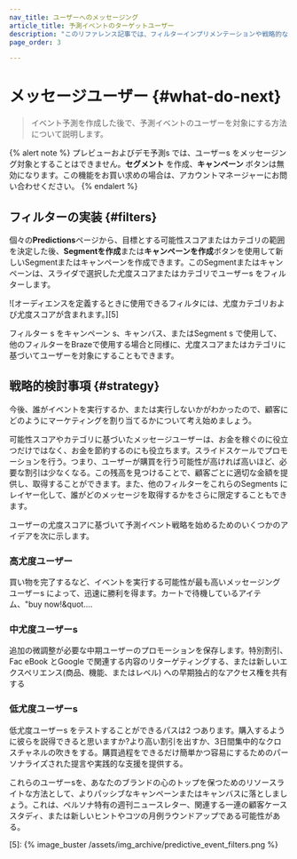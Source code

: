 ```yaml
---
nav_title: ユーザーへのメッセージング
article_title: 予測イベントのターゲットユーザー
description: "このリファレンス記事では、フィルターインプリメンテーションや戦略的な考慮事項など、行動予測を作成した後に発生する可能性のある次回のステップについて説明します。"
page_order: 3

---
```


# メッセージユーザー {#what-do-next}

> イベント予測を作成した後で、予測イベントのユーザーを対象にする方法について説明します。

{% alert note %}
プレビューおよびデモ予測s では、ユーザーs をメッセージング対象とすることはできません。**セグメント** を作成、**キャンペーン** ボタンは無効になります。この機能をお買い求めの場合は、アカウントマネージャーにお問い合わせください。
{% endalert %}

## フィルターの実装 {#filters}

個々の**Predictions**ページから、目標とする可能性スコアまたはカテゴリの範囲を決定した後、**Segmentを作成**または**キャンペーンを作成**ボタンを使用して新しいSegmentまたはキャンペーンを作成できます。このSegmentまたはキャンペーンは、スライダで選択した尤度スコアまたはカテゴリでユーザーs をフィルターします。

![オーディエンスを定義するときに使用できるフィルタには、尤度カテゴリおよび尤度スコアが含まれます。][5]

フィルター s をキャンペーン s、キャンバス、またはSegment s で使用して、他のフィルターをBrazeで使用する場合と同様に、尤度スコアまたはカテゴリに基づいてユーザーを対象にすることもできます。

## 戦略的検討事項 {#strategy}

今後、誰がイベントを実行するか、または実行しないかがわかったので、顧客にどのようにマーケティングを割り当てるかについて考え始めましょう。

可能性スコアやカテゴリに基づいたメッセージユーザーは、お金を稼ぐのに役立つだけではなく、お金を節約するのにも役立ちます。スライドスケールでプロモーションを行う。つまり、ユーザーが購買を行う可能性が高ければ高いほど、必要な割引は少なくなる。この残高を見つけることで、顧客ごとに適切な金額を提供し、取得することができます。また、他のフィルターをこれらのSegments にレイヤー化して、誰がどのメッセージを取得するかをさらに限定することもできます。

ユーザーの尤度スコアに基づいて予測イベント戦略を始めるためのいくつかのアイデアを次に示します。

### 高尤度ユーザー

買い物を完了するなど、イベントを実行する可能性が最も高いメッセージング ユーザーs によって、迅速に勝利を得ます。カートで待機しているアイテム、"buy now!&quot....

### 中尤度ユーザーs

追加の微調整が必要な中期ユーザーのプロモーションを保存します。特別割引、Fac eBook とGoogle で関連する内容のリターゲティングする、または新しいエクスペリエンス(商品、機能、またはレベル) への早期独占的なアクセス権を共有する

### 低尤度ユーザーs

低尤度ユーザーs をテストすることができるパスは2 つあります。購入するように彼らを説得できると思いますか?より高い割引を出すか、3日間集中的なクロスチャネルの吹きをする。購買過程をできるだけ簡単かつ容易にするためのパーソナライズされた提言や実践的な支援を提供する。

これらのユーザーsを、あなたのブランドの心のトップを保つためのリソースライトな方法として、よりパッシブなキャンペーンまたはキャンバスに落としましょう。これは、ペルソナ特有の週刊ニュースレター、関連する一連の顧客ケーススタディ、または新しいヒントやコツの月例ラウンドアップである可能性がある。

[5]: {% image_buster /assets/img_archive/predictive_event_filters.png %}
